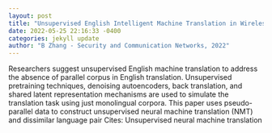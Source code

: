 ```yaml
--- 
layout: post 
title: "Unsupervised English Intelligent Machine Translation in Wireless Network Environment" 
date: 2022-05-25 22:16:33 -0400 
categories: jekyll update 
author: "B Zhang - Security and Communication Networks, 2022" 
--- 
```

Researchers suggest unsupervised English machine translation to address the absence of parallel corpus in English translation. Unsupervised pretraining techniques, denoising autoencoders, back translation, and shared latent representation mechanisms are used to simulate the translation task using just monolingual corpora. This paper uses pseudo-parallel data to construct unsupervised neural machine translation (NMT) and dissimilar language pair Cites: Unsupervised neural machine translation